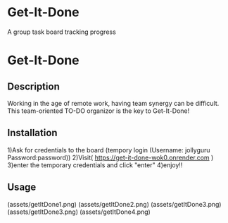 # Get-It-Done
A group task board tracking progress
# Get-It-Done

## Description
Working in the age of remote work, having team synergy can be difficult. This team-oriented TO-DO organizor is the key to Get-It-Done!

## Installation

1)Ask for credentials to the board (tempory login (Username: jollyguru  Password:password))
2)Visit( https://get-it-done-wok0.onrender.com )
3)enter the temporary credentials and click "enter"
4)enjoy!!

## Usage
(assets/getItDone1.png)
(assets/getItDone2.png)
(assets/getItDone3.png)
(assets/getItDone3.png)
(assets/getItDone4.png)
  

